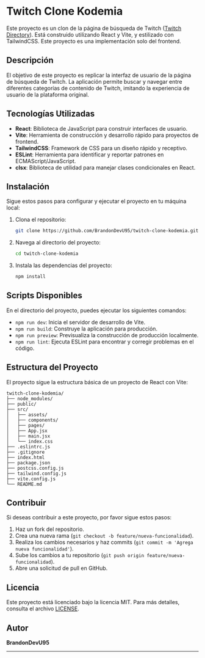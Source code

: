 # Twitch Clone Kodemia

Este proyecto es un clon de la página de búsqueda de Twitch ([Twitch Directory](https://www.twitch.tv/directory)). Está construido utilizando React y Vite, y estilizado con TailwindCSS. Este proyecto es una implementación solo del frontend.

## Descripción

El objetivo de este proyecto es replicar la interfaz de usuario de la página de búsqueda de Twitch. La aplicación permite buscar y navegar entre diferentes categorías de contenido de Twitch, imitando la experiencia de usuario de la plataforma original.

## Tecnologías Utilizadas

-   **React**: Biblioteca de JavaScript para construir interfaces de usuario.
-   **Vite**: Herramienta de construcción y desarrollo rápido para proyectos de frontend.
-   **TailwindCSS**: Framework de CSS para un diseño rápido y receptivo.
-   **ESLint**: Herramienta para identificar y reportar patrones en ECMAScript/JavaScript.
-   **clsx**: Biblioteca de utilidad para manejar clases condicionales en React.

## Instalación

Sigue estos pasos para configurar y ejecutar el proyecto en tu máquina local:

1. Clona el repositorio:

    ```bash
    git clone https://github.com/BrandonDevU95/twitch-clone-kodemia.git
    ```

2. Navega al directorio del proyecto:

    ```bash
    cd twitch-clone-kodemia
    ```

3. Instala las dependencias del proyecto:

    ```bash
    npm install
    ```

## Scripts Disponibles

En el directorio del proyecto, puedes ejecutar los siguientes comandos:

-   `npm run dev`: Inicia el servidor de desarrollo de Vite.
-   `npm run build`: Construye la aplicación para producción.
-   `npm run preview`: Previsualiza la construcción de producción localmente.
-   `npm run lint`: Ejecuta ESLint para encontrar y corregir problemas en el código.

## Estructura del Proyecto

El proyecto sigue la estructura básica de un proyecto de React con Vite:

```
twitch-clone-kodemia/
├── node_modules/
├── public/
├── src/
│   ├── assets/
│   ├── components/
│   ├── pages/
│   ├── App.jsx
│   ├── main.jsx
│   └── index.css
├── .eslintrc.js
├── .gitignore
├── index.html
├── package.json
├── postcss.config.js
├── tailwind.config.js
├── vite.config.js
└── README.md
```

## Contribuir

Si deseas contribuir a este proyecto, por favor sigue estos pasos:

1. Haz un fork del repositorio.
2. Crea una nueva rama (`git checkout -b feature/nueva-funcionalidad`).
3. Realiza los cambios necesarios y haz commits (`git commit -m 'Agrega nueva funcionalidad'`).
4. Sube los cambios a tu repositorio (`git push origin feature/nueva-funcionalidad`).
5. Abre una solicitud de pull en GitHub.

## Licencia

Este proyecto está licenciado bajo la licencia MIT. Para más detalles, consulta el archivo [LICENSE](LICENSE).

## Autor

**BrandonDevU95**

---
